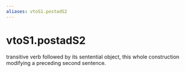 ```yaml
---
aliases: vtoS1.postadS2
---
```

# vtoS1.postadS2

transitive verb followed by its sentential object, this whole construction modifying a preceding second sentence.